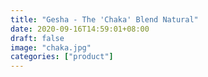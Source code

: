```yaml
---
title: "Gesha - The 'Chaka' Blend Natural"
date: 2020-09-16T14:59:01+08:00
draft: false
image: "chaka.jpg"
categories: ["product"]
---
```


